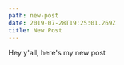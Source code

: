 ```yaml
---
path: new-post
date: 2019-07-28T19:25:01.269Z
title: New Post
---
```

Hey y'all, here's my new post
